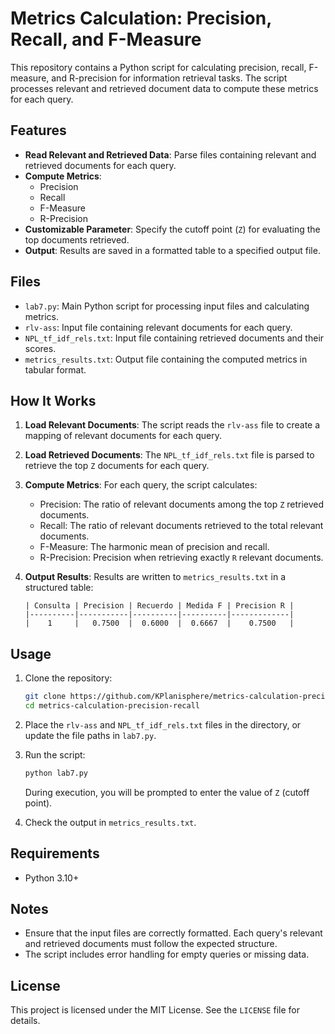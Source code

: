 # Metrics Calculation: Precision, Recall, and F-Measure

This repository contains a Python script for calculating precision, recall, F-measure, and R-precision for information retrieval tasks. The script processes relevant and retrieved document data to compute these metrics for each query.

## Features

- **Read Relevant and Retrieved Data**: Parse files containing relevant and retrieved documents for each query.
- **Compute Metrics**:
  - Precision
  - Recall
  - F-Measure
  - R-Precision
- **Customizable Parameter**: Specify the cutoff point (`Z`) for evaluating the top documents retrieved.
- **Output**: Results are saved in a formatted table to a specified output file.

## Files

- `lab7.py`: Main Python script for processing input files and calculating metrics.
- `rlv-ass`: Input file containing relevant documents for each query.
- `NPL_tf_idf_rels.txt`: Input file containing retrieved documents and their scores.
- `metrics_results.txt`: Output file containing the computed metrics in tabular format.

## How It Works

1. **Load Relevant Documents**:
   The script reads the `rlv-ass` file to create a mapping of relevant documents for each query.

2. **Load Retrieved Documents**:
   The `NPL_tf_idf_rels.txt` file is parsed to retrieve the top `Z` documents for each query.

3. **Compute Metrics**:
   For each query, the script calculates:
   - Precision: The ratio of relevant documents among the top `Z` retrieved documents.
   - Recall: The ratio of relevant documents retrieved to the total relevant documents.
   - F-Measure: The harmonic mean of precision and recall.
   - R-Precision: Precision when retrieving exactly `R` relevant documents.

4. **Output Results**:
   Results are written to `metrics_results.txt` in a structured table:
   ```
   | Consulta | Precision | Recuerdo | Medida F | Precision R |
   |----------|-----------|----------|----------|-------------|
   |    1     |   0.7500  |  0.6000  |  0.6667  |    0.7500   |
   ```

## Usage

1. Clone the repository:
   ```bash
   git clone https://github.com/KPlanisphere/metrics-calculation-precision-recall.git
   cd metrics-calculation-precision-recall
   ```

2. Place the `rlv-ass` and `NPL_tf_idf_rels.txt` files in the directory, or update the file paths in `lab7.py`.

3. Run the script:
   ```bash
   python lab7.py
   ```
   During execution, you will be prompted to enter the value of `Z` (cutoff point).

4. Check the output in `metrics_results.txt`.

## Requirements

- Python 3.10+

## Notes

- Ensure that the input files are correctly formatted. Each query's relevant and retrieved documents must follow the expected structure.
- The script includes error handling for empty queries or missing data.

## License

This project is licensed under the MIT License. See the `LICENSE` file for details.
